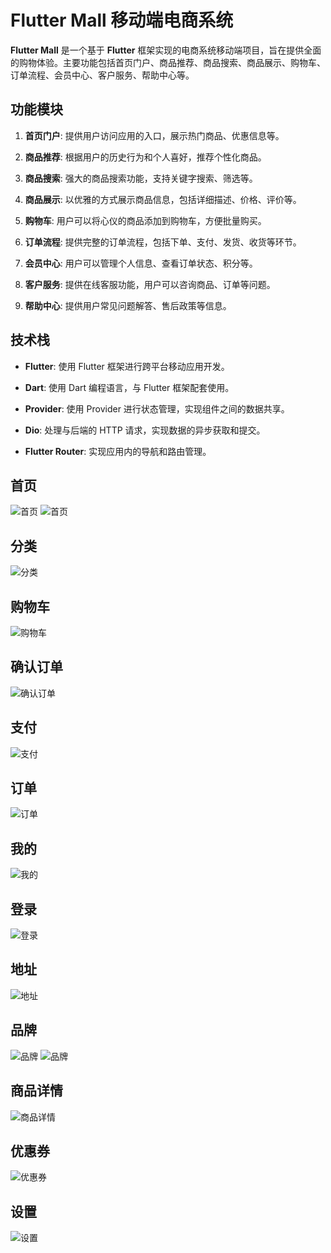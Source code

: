 # Flutter Mall 移动端电商系统

**Flutter Mall** 是一个基于 **Flutter** 框架实现的电商系统移动端项目，旨在提供全面的购物体验。主要功能包括首页门户、商品推荐、商品搜索、商品展示、购物车、订单流程、会员中心、客户服务、帮助中心等。

## 功能模块

1. **首页门户**: 提供用户访问应用的入口，展示热门商品、优惠信息等。

2. **商品推荐**: 根据用户的历史行为和个人喜好，推荐个性化商品。

3. **商品搜索**: 强大的商品搜索功能，支持关键字搜索、筛选等。

4. **商品展示**: 以优雅的方式展示商品信息，包括详细描述、价格、评价等。

5. **购物车**: 用户可以将心仪的商品添加到购物车，方便批量购买。

6. **订单流程**: 提供完整的订单流程，包括下单、支付、发货、收货等环节。

7. **会员中心**: 用户可以管理个人信息、查看订单状态、积分等。

8. **客户服务**: 提供在线客服功能，用户可以咨询商品、订单等问题。

9. **帮助中心**: 提供用户常见问题解答、售后政策等信息。

## 技术栈

- **Flutter**: 使用 Flutter 框架进行跨平台移动应用开发。

- **Dart**: 使用 Dart 编程语言，与 Flutter 框架配套使用。

- **Provider**: 使用 Provider 进行状态管理，实现组件之间的数据共享。

- **Dio**: 处理与后端的 HTTP 请求，实现数据的异步获取和提交。

- **Flutter Router**: 实现应用内的导航和路由管理。

## 首页

![首页](./document/images/home.jpg)
![首页](./document/images/home1.jpg)

## 分类

![分类](./document/images/category.jpg)

## 购物车

![购物车](./document/images/cart.jpg)

## 确认订单

![确认订单](./document/images/comfi_order.jpg)

## 支付

![支付](./document/images/pay.jpg)

## 订单

![订单](./document/images/order.jpg)

## 我的

![我的](./document/images/mine.jpg)

## 登录

![登录](./document/images/login.jpg)

## 地址

![地址](./document/images/address.jpg)

## 品牌

![品牌](./document/images/brand_list.jpg)
![品牌](./document/images/brand_detail.jpg)

## 商品详情

![商品详情](./document/images/product_detail.jpg)

## 优惠券

![优惠券](./document/images/coupnon.jpg)

## 设置

![设置](./document/images/setting.jpg)
